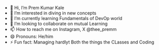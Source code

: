 - 👋 Hi, I’m Prem Kumar Kale
- 👀 I’m interested in diving in new concepts
- 🌱 I’m currently learning Fundamentals of DevOp world 
- 💞️ I’m looking to collaborate on mutual Learning 
- 📫 How to reach me on Instagram, X @thee_premm
- 😄 Pronouns: He/him
- ⚡ Fun fact: Managing hardlyt Both the things the CLasses and Coding

